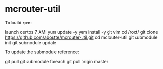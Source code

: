 # mcrouter-util

To build rpm:

launch centos 7 AMI
yum update -y
yum install -y git vim
cd /root/
git clone https://github.com/aboutte/mcrouter-util.git
cd mcrouter-util
git submodule init
git submodule update









To update the submodule reference:

git pull
git submodule foreach git pull origin master